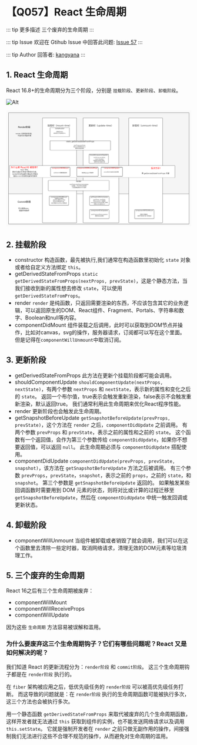 # 【Q057】React 生命周期

::: tip 更多描述
三个废弃的生命周期
:::

::: tip Issue
欢迎在 Gtihub Issue 中回答此问题: [Issue 57](https://github.com/kangyana/daily-question/issues/57)
:::

::: tip Author
回答者: [kangyana](https://github.com/kangyana)
:::
## 1. React 生命周期
React 16.8+的生命周期分为三个阶段，分别是 `挂载阶段`、`更新阶段`、`卸载阶段`。

![Alt](https://img-blog.csdnimg.cn/20210515113558981.png)

![Alt](https://raw.githubusercontent.com/kangyana/img-storage/master/react_lifecycle.jpg)

## 2. 挂载阶段

- constructor
构造函数，最先被执行,我们通常在构造函数里初始化 `state` 对象或者给自定义方法绑定 `this`。
- getDerivedStateFromProps
`static getDerivedStateFromProps(nextProps, prevState)`，这是个静态方法，当我们接收到新的属性想去修改 `state`，可以使用 `getDerivedStateFromProps`。
- render
`render` 是纯函数，只返回需要渲染的东西，不应该包含其它的业务逻辑，可以返回原生的DOM、React组件、Fragment、Portals、字符串和数字、Boolean和null等内容。
- componentDidMount
组件装载之后调用，此时可以获取到DOM节点并操作，比如对canvas，svg的操作，服务器请求，订阅都可以写在这个里面。
但是记得在`componentWillUnmount`中取消订阅。

## 3. 更新阶段

- getDerivedStateFromProps
此方法在更新个挂载阶段都可能会调用。
- shouldComponentUpdate
`shouldComponentUpdate(nextProps, nextState)`，有两个参数 `nextProps` 和 `nextState`，表示新的属性和变化之后的 `state`。
返回一个布尔值，true表示会触发重新渲染，false表示不会触发重新渲染，默认返回true。
我们通常利用此生命周期来优化React程序性能。
- render
更新阶段也会触发此生命周期。
- getSnapshotBeforeUpdate
`getSnapshotBeforeUpdate(prevProps, prevState)`，这个方法在 `render` 之后，`componentDidUpdate` 之前调用。
有两个参数 `prevProps` 和 `prevState`，表示之前的属性和之前的 `state`。
这个函数有一个返回值，会作为第三个参数传给 `componentDidUpdate`，如果你不想要返回值，可以返回 `null`。
此生命周期必须与 `componentDidUpdate` 搭配使用。
- componentDidUpdate
`componentDidUpdate(prevProps, prevState, snapshot)`，该方法在 `getSnapshotBeforeUpdate` 方法之后被调用。
有三个参数 `prevProps`，`prevState`，`snapshot`，表示之前的 `props`，之前的 `state`，和 `snapshot`。
第三个参数是 `getSnapshotBeforeUpdate` 返回的。
如果触发某些回调函数时需要用到 DOM 元素的状态，则将对比或计算的过程迁移至 `getSnapshotBeforeUpdate`，然后在 `componentDidUpdate` 中统一触发回调或更新状态。

## 4. 卸载阶段

- componentWillUnmount
当组件被卸载或者销毁了就会调用，我们可以在这个函数里去清除一些定时器，取消网络请求，清理无效的DOM元素等垃圾清理工作。

## 5. 三个废弃的生命周期
React 16之后有三个生命周期被废弃：

- componentWillMount
- componentWillReceiveProps
- componentWillUpdate

因为这些 `生命周期` 方法容易被误解和滥用。

### 为什么要废弃这三个生命周期钩子？它们有哪些问题呢？React 又是如何解决的呢？
我们知道 React 的更新流程分为：`render阶段` 和 `commit阶段`。
这三个生命周期钩子都是在 `render阶段` 执行的。

在 `fiber` 架构被应用之后，低优先级任务的 `render阶段` 可以被高优先级任务打断。
而这导致的问题就是：在 `render阶段` 执行的生命周期函数可能被执行多次，这三个方法也会被执行多次。

用一个静态函数 `getDerivedStateFromProps` 来取代被废弃的几个生命周期函数，这样开发者就无法通过 `this` 获取到组件的实例，也不能发送网络请求以及调用 `this.setState`。
它就是强制开发者在 `render` 之前只做无副作用的操作，间接强制我们无法进行这些不合理不规范的操作，从而避免对生命周期的滥用。
